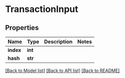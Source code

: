 # TransactionInput

## Properties
Name | Type | Description | Notes
------------ | ------------- | ------------- | -------------
**index** | **int** |  | 
**hash** | **str** |  | 

[[Back to Model list]](../README.md#documentation-for-models) [[Back to API list]](../README.md#documentation-for-api-endpoints) [[Back to README]](../README.md)


